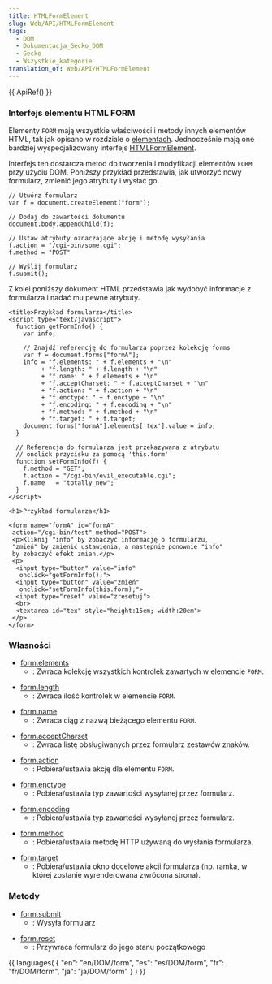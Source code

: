 ```yaml
---
title: HTMLFormElement
slug: Web/API/HTMLFormElement
tags:
  - DOM
  - Dokumentacja_Gecko_DOM
  - Gecko
  - Wszystkie_kategorie
translation_of: Web/API/HTMLFormElement
---
```

{{ ApiRef() }}

### Interfejs elementu HTML FORM

Elementy `FORM` mają wszystkie właściwości i metody innych elementów HTML, tak jak opisano w rozdziale o [elementach](pl/DOM/element). Jednocześnie mają one bardziej wyspecjalizowany interfejs [HTMLFormElement](http://www.w3.org/TR/DOM-Level-2-HTML/html.html#ID-40002357).

Interfejs ten dostarcza metod do tworzenia i modyfikacji elementów `FORM` przy użyciu DOM. Poniższy przykład przedstawia, jak utworzyć nowy formularz, zmienić jego atrybuty i wysłać go.

    // Utwórz formularz
    var f = document.createElement("form");

    // Dodaj do zawartości dokumentu
    document.body.appendChild(f);

    // Ustaw atrybuty oznaczające akcję i metodę wysyłania
    f.action = "/cgi-bin/some.cgi";
    f.method = "POST"

    // Wyślij formularz
    f.submit();

Z kolei poniższy dokument HTML przedstawia jak wydobyć informacje z formularza i nadać mu pewne atrybuty.

    <title>Przykład formularza</title>
    <script type="text/javascript">
      function getFormInfo() {
        var info;

        // Znajdź referencję do formularza poprzez kolekcję forms
        var f = document.forms["formA"];
        info = "f.elements: " + f.elements + "\n"
             + "f.length: " + f.length + "\n"
             + "f.name: " + f.elements + "\n"
             + "f.acceptCharset: " + f.acceptCharset + "\n"
             + "f.action: " + f.action + "\n"
             + "f.enctype: " + f.enctype + "\n"
             + "f.encoding: " + f.encoding + "\n"
             + "f.method: " + f.method + "\n"
             + "f.target: " + f.target;
        document.forms["formA"].elements['tex'].value = info;
      }

      // Referencja do formularza jest przekazywana z atrybutu
      // onclick przycisku za pomocą 'this.form'
      function setFormInfo(f) {
        f.method = "GET";
        f.action = "/cgi-bin/evil_executable.cgi";
        f.name   = "totally_new";
      }
    </script>

    <h1>Przykład formularza</h1>

    <form name="formA" id="formA"
     action="/cgi-bin/test" method="POST">
     <p>Kliknij "info" by zobaczyć informację o formularzu,
     "zmień" by zmienić ustawienia, a następnie ponownie "info"
     by zobaczyć efekt zmian.</p>
     <p>
      <input type="button" value="info"
       onclick="getFormInfo();">
      <input type="button" value="zmień"
       onclick="setFormInfo(this.form);">
      <input type="reset" value="zresetuj">
      <br>
      <textarea id="tex" style="height:15em; width:20em">
     </p>
    </form>

### Własności

- [form.elements](pl/DOM/form.elements)
  - : Zwraca kolekcję wszystkich kontrolek zawartych w elemencie `FORM`.

<!---->

- [form.length](pl/DOM/form.length)
  - : Zwraca ilość kontrolek w elemencie `FORM`.

<!---->

- [form.name](pl/DOM/form.name)
  - : Zwraca ciąg z nazwą bieżącego elementu `FORM`.

<!---->

- [form.acceptCharset](pl/DOM/form.acceptCharset)
  - : Zwraca listę obsługiwanych przez formularz zestawów znaków.

<!---->

- [form.action](pl/DOM/form.action)
  - : Pobiera/ustawia akcję dla elementu `FORM`.

<!---->

- [form.enctype](pl/DOM/form.enctype)
  - : Pobiera/ustawia typ zawartości wysyłanej przez formularz.

<!---->

- [form.encoding](pl/DOM/form.encoding)
  - : Pobiera/ustawia typ zawartości wysyłanej przez formularz.

<!---->

- [form.method](pl/DOM/form.method)
  - : Pobiera/ustawia metodę HTTP używaną do wysłania formularza.

<!---->

- [form.target](pl/DOM/form.target)
  - : Pobiera/ustawia okno docelowe akcji formularza (np. ramka, w której zostanie wyrenderowana zwrócona strona).

### Metody

- [form.submit](pl/DOM/form.submit)
  - : Wysyła formularz

<!---->

- [form.reset](pl/DOM/form.reset)
  - : Przywraca formularz do jego stanu początkowego



{{ languages( { "en": "en/DOM/form", "es": "es/DOM/form", "fr": "fr/DOM/form", "ja": "ja/DOM/form" } ) }}
